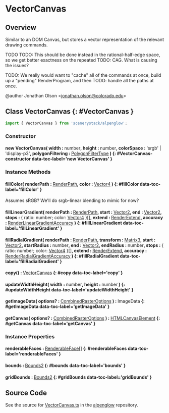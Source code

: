 # VectorCanvas

## Overview

Similar to an DOM Canvas, but stores a vector representation of the relevant drawing commands.

TODO TODO: This should be done instead in the rational-half-edge space, so we get better exactness on the repeated
TODO: CAG. What is causing the issues?

TODO: We really would want to "cache" all of the commands at once, build up a "pending" RenderProgram, and then
TODO: handle all the paths at once.

@author Jonathan Olson &lt;jonathan.olson@colorado.edu&gt;

## Class VectorCanvas {: #VectorCanvas }


```js
import { VectorCanvas } from 'scenerystack/alpenglow';
```
### Constructor

#### new VectorCanvas( width : <span style="font-weight: 400;"><span style="color: hsla(calc(var(--md-hue) + 180deg),80%,40%,1);">number</span></span>, height : <span style="font-weight: 400;"><span style="color: hsla(calc(var(--md-hue) + 180deg),80%,40%,1);">number</span></span>, colorSpace : <span style="font-weight: 400;">'srgb' | 'display-p3'</span>, polygonFiltering : <span style="font-weight: 400;">[PolygonFilterType](../alpenglow/PolygonFilterType.md)</span> ) {: #VectorCanvas-constructor data-toc-label='new VectorCanvas' }

### Instance Methods

#### fillColor( renderPath : <span style="font-weight: 400;">[RenderPath](../alpenglow/RenderPath.md)</span>, color : <span style="font-weight: 400;">[Vector4](../dot/Vector4.md)</span> ) {: #fillColor data-toc-label='fillColor' }

Assumes sRGB? We'll do srgb-linear blending to mimic for now?

#### fillLinearGradient( renderPath : <span style="font-weight: 400;">[RenderPath](../alpenglow/RenderPath.md)</span>, start : <span style="font-weight: 400;">[Vector2](../dot/Vector2.md)</span>, end : <span style="font-weight: 400;">[Vector2](../dot/Vector2.md)</span>, stops : <span style="font-weight: 400;">{ ratio: <span style="color: hsla(calc(var(--md-hue) + 180deg),80%,40%,1);">number</span>; color: [Vector4](../dot/Vector4.md) }[]</span>, extend : <span style="font-weight: 400;">[RenderExtend](../alpenglow/RenderExtend.md)</span>, accuracy : <span style="font-weight: 400;">[RenderLinearGradientAccuracy](../alpenglow/RenderLinearGradientAccuracy.md)</span> ) {: #fillLinearGradient data-toc-label='fillLinearGradient' }

#### fillRadialGradient( renderPath : <span style="font-weight: 400;">[RenderPath](../alpenglow/RenderPath.md)</span>, transform : <span style="font-weight: 400;">[Matrix3](../dot/Matrix3.md)</span>, start : <span style="font-weight: 400;">[Vector2](../dot/Vector2.md)</span>, startRadius : <span style="font-weight: 400;"><span style="color: hsla(calc(var(--md-hue) + 180deg),80%,40%,1);">number</span></span>, end : <span style="font-weight: 400;">[Vector2](../dot/Vector2.md)</span>, endRadius : <span style="font-weight: 400;"><span style="color: hsla(calc(var(--md-hue) + 180deg),80%,40%,1);">number</span></span>, stops : <span style="font-weight: 400;">{ ratio: <span style="color: hsla(calc(var(--md-hue) + 180deg),80%,40%,1);">number</span>; color: [Vector4](../dot/Vector4.md) }[]</span>, extend : <span style="font-weight: 400;">[RenderExtend](../alpenglow/RenderExtend.md)</span>, accuracy : <span style="font-weight: 400;">[RenderRadialGradientAccuracy](../alpenglow/RenderRadialGradientAccuracy.md)</span> ) {: #fillRadialGradient data-toc-label='fillRadialGradient' }

#### copy() : <span style="font-weight: 400;">[VectorCanvas](../alpenglow/VectorCanvas.md)</span> {: #copy data-toc-label='copy' }

#### updateWidthHeight( width : <span style="font-weight: 400;"><span style="color: hsla(calc(var(--md-hue) + 180deg),80%,40%,1);">number</span></span>, height : <span style="font-weight: 400;"><span style="color: hsla(calc(var(--md-hue) + 180deg),80%,40%,1);">number</span></span> ) {: #updateWidthHeight data-toc-label='updateWidthHeight' }

#### getImageData( options? : <span style="font-weight: 400;">[CombinedRasterOptions](../alpenglow/CombinedRaster.md#CombinedRasterOptions)</span> ) : <span style="font-weight: 400;">ImageData</span> {: #getImageData data-toc-label='getImageData' }

#### getCanvas( options? : <span style="font-weight: 400;">[CombinedRasterOptions](../alpenglow/CombinedRaster.md#CombinedRasterOptions)</span> ) : <span style="font-weight: 400;">[HTMLCanvasElement](https://developer.mozilla.org/en-US/docs/Web/API/HTMLCanvasElement)</span> {: #getCanvas data-toc-label='getCanvas' }

### Instance Properties

#### renderableFaces : <span style="font-weight: 400;">[RenderableFace](../alpenglow/RenderableFace.md)[]</span> {: #renderableFaces data-toc-label='renderableFaces' }

#### bounds : <span style="font-weight: 400;">[Bounds2](../dot/Bounds2.md)</span> {: #bounds data-toc-label='bounds' }

#### gridBounds : <span style="font-weight: 400;">[Bounds2](../dot/Bounds2.md)</span> {: #gridBounds data-toc-label='gridBounds' }



## Source Code

See the source for [VectorCanvas.ts](https://github.com/phetsims/alpenglow/blob/main/js/raster/VectorCanvas.ts) in the [alpenglow](https://github.com/phetsims/alpenglow) repository.

